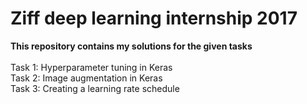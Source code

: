 # Ziff deep learning internship 2017
<b>This repository contains my solutions for the given tasks</b> <br /><br />
Task 1: Hyperparameter tuning in Keras <br />
Task 2: Image augmentation in Keras <br />
Task 3: Creating a learning rate schedule <br />
